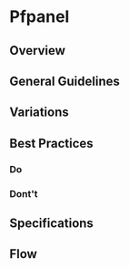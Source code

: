# Pfpanel

## Overview

## General Guidelines

## Variations

## Best Practices

### Do

### Dont't

## Specifications

## Flow
